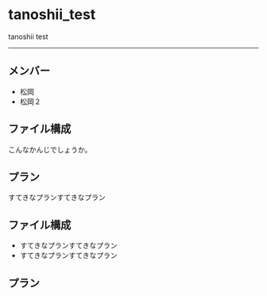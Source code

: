 # tanoshii_test
tanoshii test

---

## メンバー
* 松岡
* 松岡２

## ファイル構成
こんなかんじでしょうか。

## プラン
すてきなプランすてきなプラン

## ファイル構成
* すてきなプランすてきなプラン
* すてきなプランすてきなプラン

## プラン
